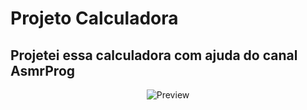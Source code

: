  <h1>Projeto Calculadora</h1>
 <h2>Projetei essa calculadora com ajuda do canal AsmrProg</h2>
 
<p align="center">
 <img alt="Preview" src=".img.calculator.svg">
</p>
